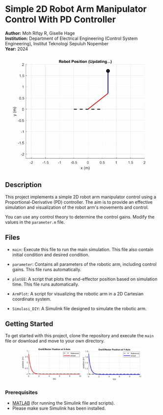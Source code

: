 # Simple 2D Robot Arm Manipulator Control With PD Controller

**Author:** Moh Rifqy R, Giselle Hage  
**Institution:** Department of Electrical Engineering (Control System Engineering), Institut Teknologi Sepuluh Nopember  
**Year:** 2024  

<p align="center">
  <img src="anim.gif" alt="Robot Animation" width="500"/>
</p>  

## Description

This project implements a simple 2D robot arm manipulator control using a Proportional-Derivative (PD) controller. The aim is to provide an effective simulation and visualization of the robot arm's movements and control.

You can use any control theory to determine the control gains. Modify the values in the `parameter.m` file.

## Files

- ```main```: Execute this file to run the main simulation. This file also contain initial condition and desired condition.
  
- ```parameter```: Contains all parameters of the robotic arm, including control gains. This file runs automatically.
  
- ```plotEE```: A script that plots the end-effector position based on simulation time. This file runs automatically.
  
- ```ArmPlot```: A script for visualizing the robotic arm in a 2D Cartesian coordinate system.
  
- ```Simulasi_DIY```: A Simulink file designed to simulate the robotic arm.

## Getting Started

To get started with this project, clone the repository and execute the `main` file or download and move to your own directory.

<p align="center">
  <img src="figure/results.png" alt="results"  style="max-width:80%; height:auto;"/>
</p>

### Prerequisites

- [MATLAB](https://www.mathworks.com/products/matlab.html) (for running the Simulink file and scripts).
- Please make sure Simulink has been installed.
